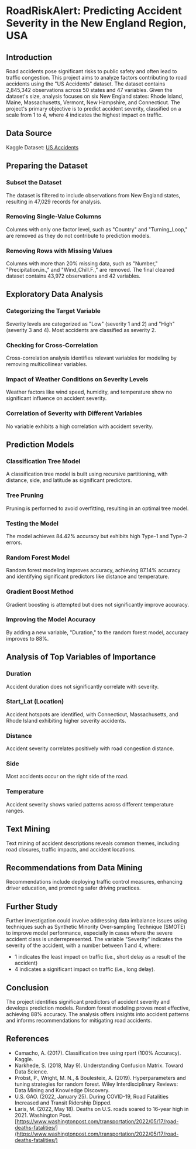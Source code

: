# RoadRiskAlert: Predicting Accident Severity in the New England Region, USA

## Introduction
Road accidents pose significant risks to public safety and often lead to traffic congestion. This project aims to analyze factors contributing to road accidents using the "US Accidents" dataset. The dataset contains 2,845,342 observations across 50 states and 47 variables. Given the dataset's size, analysis focuses on six New England states: Rhode Island, Maine, Massachusetts, Vermont, New Hampshire, and Connecticut. The project's primary objective is to predict accident severity, classified on a scale from 1 to 4, where 4 indicates the highest impact on traffic.

## Data Source
Kaggle Dataset: [US Accidents](https://www.kaggle.com/datasets/sobhanmoosavi/us-accidents?resource=download)

## Preparing the Dataset
### Subset the Dataset
The dataset is filtered to include observations from New England states, resulting in 47,029 records for analysis.
### Removing Single-Value Columns
Columns with only one factor level, such as "Country" and "Turning_Loop," are removed as they do not contribute to prediction models.
### Removing Rows with Missing Values
Columns with more than 20% missing data, such as "Number," "Precipitation.in.," and "Wind_Chill.F.," are removed. The final cleaned dataset contains 43,972 observations and 42 variables.

## Exploratory Data Analysis
### Categorizing the Target Variable
Severity levels are categorized as "Low" (severity 1 and 2) and "High" (severity 3 and 4). Most accidents are classified as severity 2.
### Checking for Cross-Correlation
Cross-correlation analysis identifies relevant variables for modeling by removing multicollinear variables.
### Impact of Weather Conditions on Severity Levels
Weather factors like wind speed, humidity, and temperature show no significant influence on accident severity.
### Correlation of Severity with Different Variables
No variable exhibits a high correlation with accident severity.

## Prediction Models
### Classification Tree Model
A classification tree model is built using recursive partitioning, with distance, side, and latitude as significant predictors.
### Tree Pruning
Pruning is performed to avoid overfitting, resulting in an optimal tree model.
### Testing the Model
The model achieves 84.42% accuracy but exhibits high Type-1 and Type-2 errors.
### Random Forest Model
Random forest modeling improves accuracy, achieving 87.14% accuracy and identifying significant predictors like distance and temperature.
### Gradient Boost Method
Gradient boosting is attempted but does not significantly improve accuracy.
### Improving the Model Accuracy
By adding a new variable, "Duration," to the random forest model, accuracy improves to 88%.

## Analysis of Top Variables of Importance
### Duration
Accident duration does not significantly correlate with severity.
### Start_Lat (Location)
Accident hotspots are identified, with Connecticut, Massachusetts, and Rhode Island exhibiting higher severity accidents.
### Distance
Accident severity correlates positively with road congestion distance.
### Side
Most accidents occur on the right side of the road.
### Temperature
Accident severity shows varied patterns across different temperature ranges.

## Text Mining
Text mining of accident descriptions reveals common themes, including road closures, traffic impacts, and accident locations.

## Recommendations from Data Mining
Recommendations include deploying traffic control measures, enhancing driver education, and promoting safer driving practices.

## Further Study
Further investigation could involve addressing data imbalance issues using techniques such as Synthetic Minority Over-sampling Technique (SMOTE) to improve model performance, especially in cases where the severe accident class is underrepresented. The variable "Severity" indicates the severity of the accident, with a number between 1 and 4, where:
- 1 indicates the least impact on traffic (i.e., short delay as a result of the accident)
- 4 indicates a significant impact on traffic (i.e., long delay).
  
## Conclusion
The project identifies significant predictors of accident severity and develops prediction models. Random forest modeling proves most effective, achieving 88% accuracy. The analysis offers insights into accident patterns and informs recommendations for mitigating road accidents.

## References
- Camacho, A. (2017). Classification tree using rpart (100% Accuracy). Kaggle.
- Narkhede, S. (2018, May 9). Understanding Confusion Matrix. Toward Data Science.
- Probst, P., Wright, M. N., & Boulesteix, A. (2019). Hyperparameters and tuning strategies for random forest. Wiley Interdisciplinary Reviews: Data Mining and Knowledge Discovery.
- U.S. GAO. (2022, January 25). During COVID-19, Road Fatalities Increased and Transit Ridership Dipped.
- Laris, M. (2022, May 18). Deaths on U.S. roads soared to 16-year high in 2021. Washington Post. [https://www.washingtonpost.com/transportation/2022/05/17/road-deaths-fatalities/](https://www.washingtonpost.com/transportation/2022/05/17/road-deaths-fatalities/)
